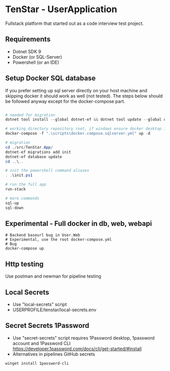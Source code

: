 # TenStar - UserApplication

Fullstack platform that started out as a code interview test project.

## Requirements

- Dotnet SDK 9
- Docker (or SQL-Server)
- Powershell (or an IDE)

## Setup Docker SQL database

If you prefer setting up sql server directly on your host machine and skipping docker it should work as well (not tested). The steps below should be followed anyway except for the docker-compose part.

```powershell

# needed for migration
dotnet tool install --global dotnet-ef && dotnet tool update --global dotnet-ef

# working directory repository root, if windows ensure docker desktop is running, -d detatched
docker-compose -f ".\scripts\docker.compose.sqlserver.yml" up -d

# migration
cd ./src/TenStar.App/
dotnet-ef migrations add init
dotnet-ef database update
cd ..\..

# init the powershell command aliases
. .\init.ps1

# run the full app
run-stack

# more commands
sql-up
sql-down
```

## Experimental - Full docker in db, web, webapi

```shell
# Backend baseurl bug in User.Web
# Experimental, use the root docker-compose.yml
# Bug 
docker-compose up
```

## Http testing

Use postman and newman for pipeline testing

## Local Secrets

- Use "local-secrets" script
- USERPROFILE/tenstar/local-secrets.env

## Secret Secrets 1Password

- Use "secret-secrets" script requires 1Password desktop, 1password account and 1Password CLI https://developer.1password.com/docs/cli/get-started/#install
- Alternatives in pipelines GitHub secrets

```shell
winget install 1password-cli
```
